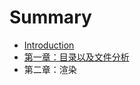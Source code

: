 # Summary

* [Introduction](README.md)
* [第一章：目录以及文件分析](di_yi_zhang_ff1a_mu_lu_yi_ji_wen_jian_fen_xi.md)
* 第二章：渲染

